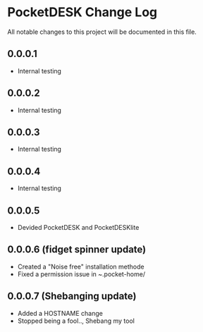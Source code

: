 # PocketDESK Change Log

All notable changes to this project will be documented in this file.

## 0.0.0.1

- Internal testing

## 0.0.0.2

- Internal testing

## 0.0.0.3

- Internal testing

## 0.0.0.4

- Internal testing

## 0.0.0.5

- Devided PocketDESK and PocketDESKlite

## 0.0.0.6 (fidget spinner update)

- Created a "Noise free" installation methode
- Fixed a permission issue in ~.pocket-home/

## 0.0.0.7 (Shebanging update)

- Added a HOSTNAME change
- Stopped being a fool.., Shebang my tool
